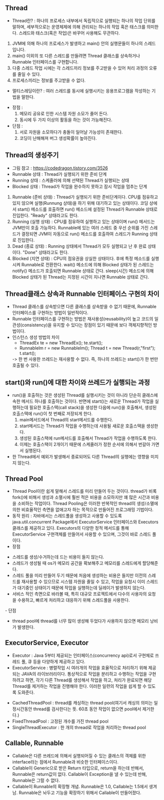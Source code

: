 ## Thread
- Thread란? : 하나의 프로세스 내부에서 독립적으로 실행되는 하나의 작업 단위를 말하며, 세부적으로는 운영체제에 의해 관리되는 하나의 작업 혹은 태스크를 의미한다. 스레드와 태스크(혹은 작업)은 바꾸어 사용해도 무관하다.
 <ol>
 <li>JVM에 의해 하나의 프로세스가 발생하고 main() 안의 실행문들이 하나의 스레드입니다.</li>
 <li>main() 이외의 또 다른 스레드를 만들려면 Thread 클래스를 상속하거나 Runnable 인터페이스를 구현합니다.</li>
 <li>다중 스레드 작업 시에는 각 스레드끼리 정보를 주고받을 수 있어 처리 과정의 오류를 줄일 수 있다.</li>
 <li>프로세스끼리는 정보를 주고받을 수 없다.</li>
 </ol>
 
 - 멀티스레딩이란? : 여러 스레드를 동시에 실행시키는 응용프로그램을 작성하는 기법을 말한다.
  <ul>
  <li>장점 : 
  <ol><li>메모리 공유로 인한 시스템 자원 소모가 줄어 든다.</li>
  <li>동시에 두 가지 이상의 활동을 하는 것이 가능해진다.</li></ol></li>
  <li>단점 : 
  <ol><li>서로 자원을 소모하다가 충돌이 일어날 가능성이 존재한다.</li>
  <li>코딩이 난해해져 버그 생성확률이 높아진다.</li>
  </ol></li>
  </ul>
  
## Thread의 생성주기
- 그림 참고 : https://codedragon.tistory.com/3526
- Runnable 상태 : Thread가 실행되기 위한 준비 단계
- Running 상태 : 스케줄러에 의해 선택된 Thread가 실행되는 상태
- Blocked 상태 : Thread가 작업을 완수하지 못하고 잠시 작업을 멈추는 단계
<ol>
<li>Runnable (준비 상태) : Thread가 실행되기 위한 준비단계이다. CPU를 점유하고 있지 않으며 실행(Runnung 상태)을 하기 위해 대기하고 있는 상태이다.
코딩 상에서 start() 메소드를 호출하면 run() 메소드에 설정된 Thread가 Runnable 상태로 진입한다. "Ready" 상태라고도 한다.</li>
<li>Running (실행 상태) : CPU를 점유하여 실행하고 있는 상태이며 run() 메서드는 JVM만이 호출 가능하다. Runnable에 있는 여러 스레드 중 우선 순위를 가진 스레드가 결정되면 JVM이 자동으로 run() 메소드를 호출하여 스레드가 Running 상태로 진입한다.</li>
<li>Dead (종료 상태) : Running 상태에서 Thread가 모두 실행되고 난 후 완료 상태이다. "Done" 상태라고도 한다.</li>
<li>Blocked (지연 상태) : CPU의 점유권을 상실한 상태이다. 후에 특정 메소드를 실행시켜 Runnable로 전환한다. wait() 메소드에 의해 Blocked 상태가 된 스레드는 notify() 메소드가 호출되면 Runnable 상태로 간다. sleep(시간) 메소드에 의해 Blocked 상태가 된 Thread는 지정된 시간이 지나면 Runnable 상태로 간다.</li>
</ol>

## Thread클래스 상속과 Runnable 인터페이스 구현의 차이
- Thread 클래스를 상속받으면 다른 클래스를 상속받을 수 없기 때문에, Runnable 인터페이스를 구현하는 방법이 일반적이다.
- Runnable 인터페이스를 구현하는 방법은 재사용성(reusability)이 높고 코드의 일관성(consistency)을 유지할 수 있다는 장점이 있기 때문에 보다 객체지향적인 방법이다.
- 인스턴스 생성 방법의 차이
  <ul>
  <li>ThreadEx te = new ThreadEx(); te.start();</li>
  <li>Runnablelm r = new Runnablelm(); Thread t = new Thread(r,"first"); t.start();</li>
  </ul>
  -> 한 번 사용한 쓰레드는 재사용할 수 없다. 즉, 하나의 쓰레드는 start()가 한 번만 호출될 수 있다.
  
## start()와 run()에 대한 차이와 쓰레드가 실행되는 과정
- run()을 호출하는 것은 생성된 Thread를 실행시키는 것이 아니라 단순히 클래스에 속한 메서드 하나를 호출하는 것이다. 반면에 start()는 새로운 Thread가 작업을 실행하는데 필요한 호출스택(call stack)을 생성한 다음에 run()을 호출해서, 생성된 호출스택에 run()이 첫 번째로 저장되게 한다.
  <ol>
  <li>main메서드에서 Thread의 start메서드를 수행한다.</li>
  <li>start메서드는 Thread가 작업을 수행하는데 사용될 새로운 호출스택을 생성한다.</li>
  <li>생성된 호출스택에 run메서드를 호출해서 Thread가 작업을 수행하도록 한다.</li>
  <li>이제는 호출스택이 2개이기 때문에 스케줄러가 정한 순서에 의해서 번갈아 가면서 실행된다. </li>
  </ol>
- 한 Thread에서 예외가 발생해서 종료되어도 다른 Thread의 실행에는 영향을 미치지 않는다.

## Thread Pool
- Thread Pool이란 쉽게 말해서 스레드를 미리 만들어 두는 것이다. thread가 비록 fork()에 비해서 생성과 소멸시에 훨씬 적은 비용을 소모하지만 꽤 많은 시간과 비용을 소비하는 작업이다. Thread Pooling은 이러한 반복적인 thread의 생성/소멸에 의한 비효율적인 측면을 없애고자 하는 목적으로 만들어진 프로그래밍 기법이다.
- 동작 원리 : 자바에서는 스레드풀을 생성하고 사용할 수 있도록 java.util.concurrent Package에서 ExecutorService 인터페이스와 Executors클래스를 제공하고 있다. Executors의 다양한 정적 메서드를 통해 ExecutorService 구현객체를 만들어서 사용할 수 있으며, 그것이 바로 스레드 풀이다.
- 장점
 <ul>
 <li>스레드를 생성/수거하는데 드는 비용이 들지 않는다.</li>
 <li>스레드가 생성될 때 os가 메모리 공간을 확보해주고 메모리를 스레드에게 할당해준다.</li>
 <li>스레드 풀을 미리 만들어 두기 때문에 처음에 생성하는 비용은 들지만 이전의 스레드를 재사용할 수 있으므로 시스템 자원을 줄일 수 있고, 작업을 요청시 이미 스레드가 대기중인 상태이기 때문에 작업을 실행하는데 딜레이가 발생하지 않는다.</li>
 <li>서비스 적인 측면으로 바라볼 때, 특히 대규모 프로젝트에서 다수의 사용자의 요청을 수용하고, 빠르게 처리하고 대응하기 위해 스레드풀을 사용한다.</li>
 </ul>
- 단점
 <ul>
 <li>thread pool에 thread를 너무 많이 생성해 두었다가 사용하지 않으면 메모리 낭비가 발생한다.</li>
 </ul>
 
## ExecutorService, Executor
- Executor : Java 5부터 제공되는 인터페이스(concurrency api)로서  구현체로 쓰레드 풀, 큐 등을 다양하게 제공하고 있다.
- ExecutorService : 병렬작업 시 여러개의 작업을 효율적으로 처리하기 위해 제공되는 JAVA의 라이브러리이다. 통상적으로 작업을 분리하고 수행하는 작업을 구현하려고 하면, 각기 다른 Thread를 생성해서 작업을 하고, 처리가 완료되면 해당 Thread를 제거하는 작업을 진행해야 한다. 이러한 일련의 작업을 쉽게 할 수 있도록 도와준다.
 <ul>
 <li>CachedThreadPool : thread를 캐싱하는 thread pool(여기서 캐싱의 의미는 일정시간동안 thread를 검사한다는 뜻. 60초 동안 작업이 없으면 pool에서 제거한다.)</li>
 <li>FixedThreadPool : 고정된 개수를 가진 thread pool</li>
 <li>SingleThreadExecutor : 한 개의 thread로 작업을 처리하는 thread pool</li>
 </ul>

## Callable, Runnable
- Callable은 다른 쓰레드에 의해서 실행되어질 수 있는 클래스의 객체를 위한 interface라는 점에서 Runnable과 비슷한 인터페이스이다.
- Callable이 Generic으로 받은 Return 타입으로, return을 하는데 반해서, Runnable은 return값이 없다. Callable이 Exception을 낼 수 있는데 반해, Runnable은 그럴 수 없다.
- Callable이 Runnable의 확장형 개념. Runnable은 1.0, Callable는 1.5에서 생겨남. Runnable은 놔두고 기능을 확장하기 위해서 Callable이 만들어졌다.
